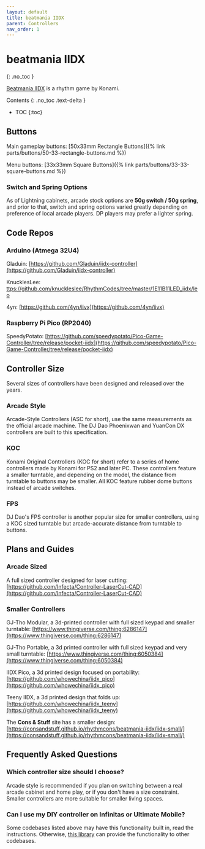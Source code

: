 ```yaml
---
layout: default
title: beatmania IIDX
parent: Controllers
nav_order: 1
---
```


# beatmania IIDX
{: .no_toc }

[Beatmania IIDX](https://remywiki.com/Beatmania_IIDX_Information) is a rhythm game by Konami.

Contents
{: .no_toc .text-delta }

- TOC
{:toc}

## Buttons

Main gameplay buttons: [50x33mm Rectangle Buttons]({% link parts/buttons/50-33-rectangle-buttons.md %})

Menu buttons: [33x33mm Square Buttons]({% link parts/buttons/33-33-square-buttons.md %})

### Switch and Spring Options

As of Lightning cabinets, arcade stock options are **50g switch / 50g spring**, and prior to that, switch and spring options varied greatly depending on preference of local arcade players. DP players may prefer a lighter spring.

## Code Repos

### Arduino (Atmega 32U4)

Gladuin: [https://github.com/Gladuin/iidx-controller](https://github.com/Gladuin/iidx-controller)

KnucklesLee: [ttps://github.com/knuckleslee/RhythmCodes/tree/master/1E11B11LED_iidx/leo](https://github.com/knuckleslee/RhythmCodes/tree/master/1E11B11LED_iidx/leo)

4yn: [https://github.com/4yn/iivx](https://github.com/4yn/iivx)

### Raspberry Pi Pico (RP2040)

SpeedyPotato: [https://github.com/speedypotato/Pico-Game-Controller/tree/release/pocket-iidx](https://github.com/speedypotato/Pico-Game-Controller/tree/release/pocket-iidx)

## Controller Size

Several sizes of controllers have been designed and released over the years.

### Arcade Style

Arcade-Style Controllers (ASC for short), use the same measurements as the official arcade machine. The DJ Dao Phoenixwan and YuanCon DX controllers are built to this specification.

### KOC

Konami Original Controllers (KOC for short) refer to a series of home controllers made by Konami for PS2 and later PC. These controllers feature a smaller turntable, and depending on the model, the distance from turntable to buttons may be smaller. All KOC feature rubber dome buttons instead of arcade switches.

### FPS

DJ Dao's FPS controller is another popular size for smaller controllers, using a KOC sized turntable but arcade-accurate distance from turntable to buttons.

## Plans and Guides

### Arcade Sized

A full sized controller designed for laser cutting: [https://github.com/Infecta/Controller-LaserCut-CAD](https://github.com/Infecta/Controller-LaserCut-CAD)

### Smaller Controllers

GJ-Tho Modular, a 3d-printed controller with full sized keypad and smaller turntable: [https://www.thingiverse.com/thing:6286147](https://www.thingiverse.com/thing:6286147)

GJ-Tho Portable, a 3d printed controller with full sized keypad and very small turntable: [https://www.thingiverse.com/thing:6050384](https://www.thingiverse.com/thing:6050384)

IIDX Pico, a 3d printed design focused on portability: [https://github.com/whowechina/iidx_pico](https://github.com/whowechina/iidx_pico)

Teeny IIDX, a 3d printed design that folds up: [https://github.com/whowechina/iidx_teeny](https://github.com/whowechina/iidx_teeny)

The **Cons & Stuff** site has a smaller design: [https://consandstuff.github.io/rhythmcons/beatmania-iidx/iidx-small/](https://consandstuff.github.io/rhythmcons/beatmania-iidx/iidx-small/)

## Frequently Asked Questions

### Which controller size should I choose?

Arcade style is recommended if you plan on switching between a real arcade cabinet and home play, or if you don't have a size constraint. Smaller controllers are more suitable for smaller living spaces.

### Can I use my DIY controller on Infinitas or Ultimate Mobile?

Some codebases listed above may have this functionality built in, read the instructions. Otherwise, [this library](https://github.com/veroxzik/arduino-konami-spoof) can provide the functionality to other codebases.